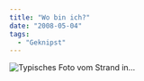 ```yaml
---
title: "Wo bin ich?"
date: "2008-05-04"
tags:
  - "Geknipst"
---
```


![Typisches Foto vom Strand in…](/img/codecandies/20080504-151956-1.jpg)
